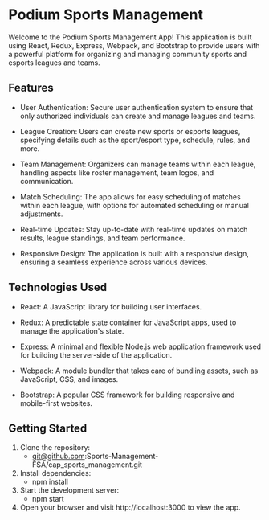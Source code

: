 # Podium Sports Management

Welcome to the Podium Sports Management App! This application is built using React, Redux, Express, Webpack, and Bootstrap to provide users with a powerful platform for organizing and managing community sports and esports leagues and teams.

Features
--------------------
- User Authentication: Secure user authentication system to ensure that only authorized individuals can create and manage leagues and teams.

- League Creation: Users can create new sports or esports leagues, specifying details such as the sport/esport type, schedule, rules, and more.

- Team Management: Organizers can manage teams within each league, handling aspects like roster management, team logos, and communication.

- Match Scheduling: The app allows for easy scheduling of matches within each league, with options for automated scheduling or manual adjustments.

- Real-time Updates: Stay up-to-date with real-time updates on match results, league standings, and team performance.

- Responsive Design: The application is built with a responsive design, ensuring a seamless experience across various devices.

Technologies Used
--------------------
- React: A JavaScript library for building user interfaces.

- Redux: A predictable state container for JavaScript apps, used to manage the application's state.

- Express: A minimal and flexible Node.js web application framework used for building the server-side of the application.

- Webpack: A module bundler that takes care of bundling assets, such as JavaScript, CSS, and images.

- Bootstrap: A popular CSS framework for building responsive and mobile-first websites.

Getting Started
--------------------
1. Clone the repository:
   - git@github.com:Sports-Management-FSA/cap_sports_management.git
3. Install dependencies:
   - npm install
5. Start the development server:
   - npm start
7. Open your browser and visit http://localhost:3000 to view the app.
